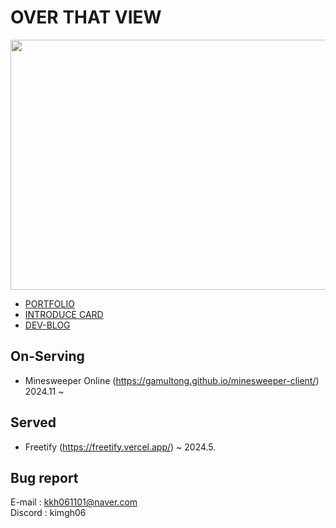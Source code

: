 # OVER THAT VIEW
<a href="https://github.com/devxb/gitanimals">
<img
  src="https://render.gitanimals.org/farms/kimgh06"
  width="800"
  height="400"
/>
</a>
<div align=left>
    <ul>
      <li><a href='https://kimgh06.notion.site/af98b0892fa44a62a62b222c3bae0120?pvs=74' target="_blank">PORTFOLIO</a></li>
      <li><a href='https://kimgh06.netlify.app/' target="_blank">INTRODUCE CARD</a></li>
      <li><a href='https://velog.io/@kimgh06/posts' target="_blank">DEV-BLOG</a></li>
    </ul>
</div>
  
## On-Serving
- Minesweeper Online (https://gamultong.github.io/minesweeper-client/) 2024.11 ~
## Served
- Freetify (https://freetify.vercel.app/) ~ 2024.5.
<!--<img src = "./image.png" title="Congratulations My 999 Contributions!!!" alt='My 999th Contribute in 2022'/>-->
## Bug report
E-mail : kkh061101@naver.com<br/>
Discord : kimgh06<br/>
